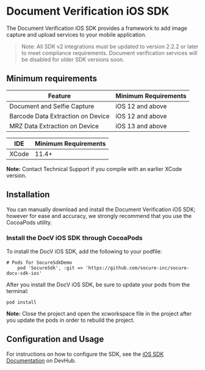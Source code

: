 # Document Verification iOS SDK

The Document Verification iOS SDK provides a framework to add image capture and upload services to your mobile application.

>Note: All SDK v2 integrations must be updated to version 2.2.2 or later to meet compliance requirements. Document verification services will be disabled for older SDK versions soon.

## Minimum requirements

| Feature                           | Minimum Requirements |
| --------------------------------- | -------------------- |
| Document and Selfie Capture       | iOS 12 and above     |
| Barcode Data Extraction on Device | iOS 12 and above     |
| MRZ Data Extraction on Device     | iOS 13 and above     |

| IDE   | Minimum Requirements |
| ----- | -------------------- |
| XCode | 11.4+                |

**Note:** Contact Technical Support if you compile with an earlier XCode version.

## Installation

You can manually download and install the Document Verification iOS SDK; however for ease and accuracy, we strongly recommend that you use the CocoaPods utility.

### Install the DocV iOS SDK through CocoaPods

To install the DocV iOS SDK, add the following to your podfile:

```
# Pods for SocureSdkDemo
    pod 'SocureSdk', :git => 'https://github.com/socure-inc/socure-docv-sdk-ios'

```

After you install the DocV iOS SDK, be sure to update your pods from the terminal:

```
pod install
```

**Note:** Close the project and open the xcworkspace file in the project after you update the pods in order to rebuild the project.

## Configuration and Usage 

For instructions on how to configure the SDK, see the [iOS SDK Documentation](https://developer.socure.com/docs/sdks/docv/ios-sdk/ios-sdk-v2) on DevHub.



